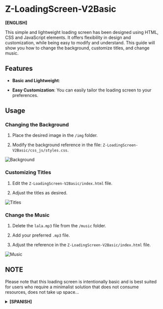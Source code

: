 # Z-LoadingScreen-V2Basic

<b>[ENGLISH]</b>

This simple and lightweight loading screen has been designed using HTML, CSS and JavaScript elements. It offers flexibility in design and customization, while being easy to modify and understand. This guide will show you how to change the background, customize titles, and change music.

## Features

- **Basic and Lightweight**:

- **Easy Customization**: You can easily tailor the loading screen to your preferences.

## Usage

### Changing the Background

1. Place the desired image in the `/img` folder.

2. Modify the background reference in the file: `Z-LoadingScreen-V2Basic/css_js/styles.css`.

![Background](https://imgur.com/oG4SlgQ.png)

### Customizing Titles

1. Edit the `Z-LoadingScreen-V2Basic/index.html` file.

2. Adjust the titles as desired.

![Titles](https://imgur.com/cs9bk9T.png)

### Change the Music

1. Delete the `lala.mp3` file from the `/music` folder.

2. Add your preferred `.mp3` file.

3. Adjust the reference in the `Z-LoadingScreen-V2Basic/index.html` file.

![Music](https://imgur.com/e7RB8j3.png)

## NOTE

Please note that this loading screen is intentionally basic and is best suited for users who require a minimalist solution that does not consume resources, does not take up space...

<details>
<summary><b>[SPANISH]</b></summary>

Esta pantalla de carga simple y ligera ha sido diseñada utilizando elementos HTML, CSS y JavaScript. Ofrece flexibilidad en cuanto a diseño y personalización, al mismo tiempo que es fácil de modificar y entender. Esta guía te mostrará cómo cambiar el fondo, personalizar los títulos y cambiar la música.

## Características

- **Básica y Ligera**

- **Personalización Sencilla**: Puedes ajustar fácilmente la pantalla de carga según tus preferencias.

## Uso

### Cambiar el Fondo

1. Coloca la imagen deseada en la carpeta `/img`.

2. Modifica la referencia del fondo en el archivo `Z-LoadingScreen-V2Basic/css_js/styles.css`.

![Fondo](https://imgur.com/oG4SlgQ.png)

### Personalizar los Títulos

1. Edita el archivo `Z-LoadingScreen-V2Basic/index.html`.

2. Ajusta los títulos según tus preferencias.

![Títulos](https://imgur.com/cs9bk9T.png)

### Actualizar la Música

1. Elimina el archivo `lala.mp3` de la carpeta `/music`.

2. Agrega tu archivo `.mp3` preferido.

3. Ajusta la referencia en el archivo `Z-LoadingScreen-V2Basic/index.html`.

![Música](https://imgur.com/e7RB8j3.png)

## NOTA

Ten en cuenta que esta pantalla de carga es intencionalmente básica y es más adecuada para usuarios que requieren una solución minimalista que no consuma recursos, no ocupe espacio...

</details>
